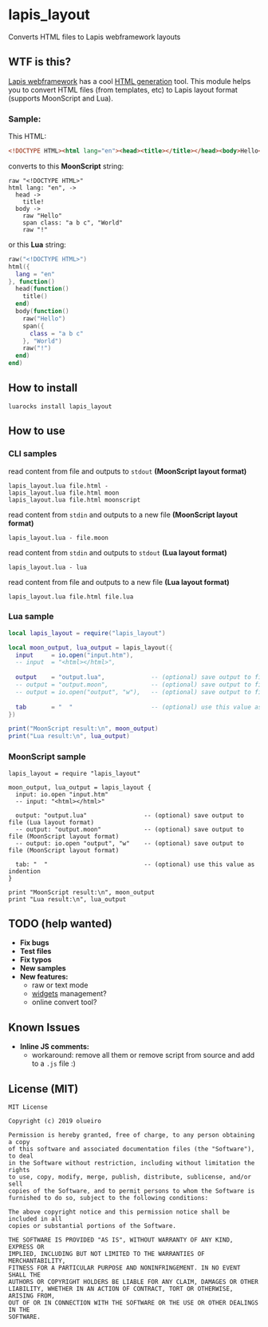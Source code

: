 # lapis_layout
Converts HTML files to Lapis webframework layouts

## WTF is this?

[Lapis webframework](https://leafo.net/lapis/) has a cool [HTML generation](https://leafo.net/lapis/reference/html_generation.html) tool. This module helps you to convert HTML files (from templates, etc) to Lapis layout format (supports MoonScript and Lua).

### Sample:

This HTML:
```html
<!DOCTYPE HTML><html lang="en"><head><title></title></head><body>Hello<span class="a b c">World</span>!</body></html>
```
converts to this **MoonScript** string:
```moonscript
raw "<!DOCTYPE HTML>"
html lang: "en", ->
  head ->
    title!
  body ->
    raw "Hello"
    span class: "a b c", "World"
    raw "!"
```
or this **Lua** string:
```lua
raw("<!DOCTYPE HTML>")
html({
  lang = "en"
}, function()
  head(function()
    title()
  end)
  body(function()
    raw("Hello")
    span({
      class = "a b c"
    }, "World")
    raw("!")
  end)
end)
```

## How to install

```
luarocks install lapis_layout
```

## How to use

### CLI samples

read content from file and outputs to `stdout` **(MoonScript layout format)**
```
lapis_layout.lua file.html -
lapis_layout.lua file.html moon
lapis_layout.lua file.html moonscript
```

read content from `stdin` and outputs to a new file **(MoonScript layout format)**
```
lapis_layout.lua - file.moon
```

read content from `stdin` and outputs to `stdout` **(Lua layout format)**
```
lapis_layout.lua - lua
```

read content from file and outputs to a new file **(Lua layout format)**
```
lapis_layout.lua file.html file.lua
```

### Lua sample

```lua
local lapis_layout = require("lapis_layout")

local moon_output, lua_output = lapis_layout({
  input     = io.open("input.htm"),
  -- input  = "<html></html>",
  
  output    = "output.lua",             -- (optional) save output to file (Lua layout format)
  -- output = "output.moon",            -- (optional) save output to file (MoonScript layout format)
  -- output = io.open("output", "w"),   -- (optional) save output to file (MoonScript layout format)
  
  tab       = "  "                      -- (optional) use this value as indention
})

print("MoonScript result:\n", moon_output)
print("Lua result:\n", lua_output)
```

### MoonScript sample

```moonscript
lapis_layout = require "lapis_layout"

moon_output, lua_output = lapis_layout {
  input: io.open "input.htm"
  -- input: "<html></html>"
  
  output: "output.lua"                -- (optional) save output to file (Lua layout format)
  -- output: "output.moon"            -- (optional) save output to file (MoonScript layout format)
  -- output: io.open "output", "w"    -- (optional) save output to file (MoonScript layout format)
  
  tab: "  "                           -- (optional) use this value as indention
}

print "MoonScript result:\n", moon_output
print "Lua result:\n", lua_output
```

## TODO (help wanted)

 - **Fix bugs**
 - **Test files**
 - **Fix typos**
 - **New samples**
 - **New features:**
     - raw or text mode
     - [widgets](https://leafo.net/lapis/reference/html_generation.html#html-widgets) management?
     - online convert tool?

## Known Issues

 - **Inline JS comments:**
     - workaround: remove all them or remove script from source and add to a `.js` file :)

## License (MIT)

```
MIT License

Copyright (c) 2019 olueiro

Permission is hereby granted, free of charge, to any person obtaining a copy
of this software and associated documentation files (the "Software"), to deal
in the Software without restriction, including without limitation the rights
to use, copy, modify, merge, publish, distribute, sublicense, and/or sell
copies of the Software, and to permit persons to whom the Software is
furnished to do so, subject to the following conditions:

The above copyright notice and this permission notice shall be included in all
copies or substantial portions of the Software.

THE SOFTWARE IS PROVIDED "AS IS", WITHOUT WARRANTY OF ANY KIND, EXPRESS OR
IMPLIED, INCLUDING BUT NOT LIMITED TO THE WARRANTIES OF MERCHANTABILITY,
FITNESS FOR A PARTICULAR PURPOSE AND NONINFRINGEMENT. IN NO EVENT SHALL THE
AUTHORS OR COPYRIGHT HOLDERS BE LIABLE FOR ANY CLAIM, DAMAGES OR OTHER
LIABILITY, WHETHER IN AN ACTION OF CONTRACT, TORT OR OTHERWISE, ARISING FROM,
OUT OF OR IN CONNECTION WITH THE SOFTWARE OR THE USE OR OTHER DEALINGS IN THE
SOFTWARE.
```
